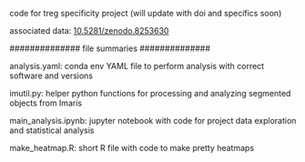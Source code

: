 code for treg specificity project (will update with doi and specifics soon)

associated data: [10.5281/zenodo.8253630](https://zenodo.org/record/8253630)

##############
file summaries
##############

analysis.yaml: conda env YAML file to perform analysis with correct software and versions

imutil.py: helper python functions for processing and analyzing segmented objects from Imaris

main_analysis.ipynb: jupyter notebook with code for project data exploration and statistical analysis

make_heatmap.R: short R file with code to make pretty heatmaps 
